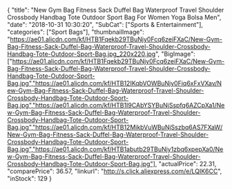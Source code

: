 {
	"title": "New Gym Bag Fitness Sack Duffel Bag Waterproof Travel Shoulder Crossbody Handbag Tote Outdoor Sport Bag For Women Yoga Bolsa Men",
	"date": "2018-10-31 10:30:20",
	"SubCat": ["Sports & Entertainment"],
	"categories": ["Sport Bags"],
	"thumbnailImage": "https://ae01.alicdn.com/kf/HTB1Fqekb29TBuNjy0Fcq6zeiFXaC/New-Gym-Bag-Fitness-Sack-Duffel-Bag-Waterproof-Travel-Shoulder-Crossbody-Handbag-Tote-Outdoor-Sport-Bag.jpg_220x220.jpg",
	"BigImage": ["https://ae01.alicdn.com/kf/HTB1Fqekb29TBuNjy0Fcq6zeiFXaC/New-Gym-Bag-Fitness-Sack-Duffel-Bag-Waterproof-Travel-Shoulder-Crossbody-Handbag-Tote-Outdoor-Sport-Bag.jpg","https://ae01.alicdn.com/kf/HTB12IKqbVOWBuNjy0Fiq6xFxVXav/New-Gym-Bag-Fitness-Sack-Duffel-Bag-Waterproof-Travel-Shoulder-Crossbody-Handbag-Tote-Outdoor-Sport-Bag.jpg","https://ae01.alicdn.com/kf/HTB1I9CAbYSYBuNjSspfq6AZCpXa1/New-Gym-Bag-Fitness-Sack-Duffel-Bag-Waterproof-Travel-Shoulder-Crossbody-Handbag-Tote-Outdoor-Sport-Bag.jpg","https://ae01.alicdn.com/kf/HTB12MikbVuWBuNjSszbq6AS7FXaW/New-Gym-Bag-Fitness-Sack-Duffel-Bag-Waterproof-Travel-Shoulder-Crossbody-Handbag-Tote-Outdoor-Sport-Bag.jpg","https://ae01.alicdn.com/kf/HTB1abutb29TBuNjy1zbq6xpepXa0/New-Gym-Bag-Fitness-Sack-Duffel-Bag-Waterproof-Travel-Shoulder-Crossbody-Handbag-Tote-Outdoor-Sport-Bag.jpg"],
	"actualPrice": 22.31,
	"comparePrice": 36.57,
	"linkurl": "http://s.click.aliexpress.com/e/LQIK6CC",
	"inStock": 129
}
